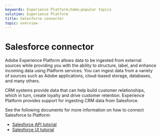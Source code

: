 ```yaml
---
keywords: Experience Platform;home;popular topics
solution: Experience Platform
title: Salesforce connector
topic: overview
---
```


# Salesforce connector

Adobe Experience Platform allows data to be ingested from external sources while providing you with the ability to structure, label, and enhance incoming data using Platform services. You can ingest data from a variety of sources such as Adobe applications, cloud-based storage, databases, and many others.

CRM systems provide data that can help build customer relationships, which in turn, create loyalty and drive customer retention. Experience Platform provides support for ingesting CRM data from Salesforce.

See the following documents for more information on how to connect Salesforce to Platform:

- [Salesforce API tutorial](../../tutorials/api/create/crm/salesforce.md)
- [Salesforce UI tutorial](../../tutorials/ui/create/crm/dynamics-salesforce.md)